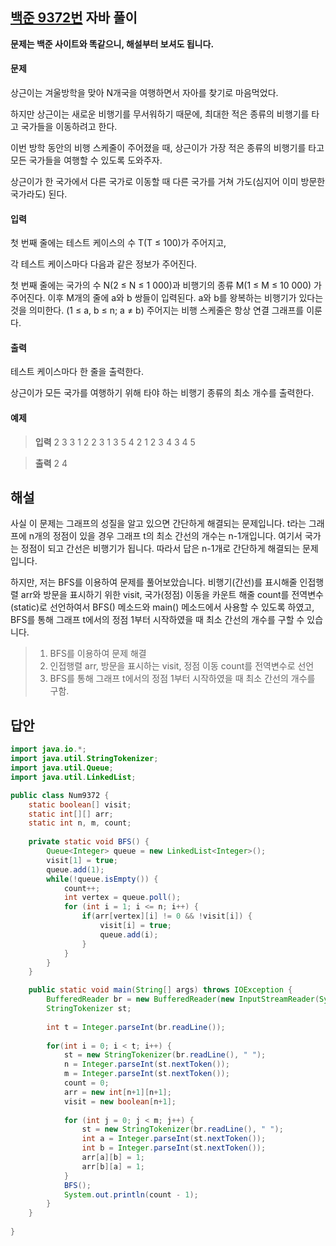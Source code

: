 ## [백준 9372번](https://www.acmicpc.net/problem/9372) 자바 풀이

**문제는 백준 사이트와 똑같으니, 해설부터 보셔도 됩니다.**

#### 문제
상근이는 겨울방학을 맞아 N개국을 여행하면서 자아를 찾기로 마음먹었다. 

하지만 상근이는 새로운 비행기를 무서워하기 때문에, 최대한 적은 종류의 비행기를 타고 국가들을 이동하려고 한다.

이번 방학 동안의 비행 스케줄이 주어졌을 때, 상근이가 가장 적은 종류의 비행기를 타고 모든 국가들을 여행할 수 있도록 도와주자.

상근이가 한 국가에서 다른 국가로 이동할 때 다른 국가를 거쳐 가도(심지어 이미 방문한 국가라도) 된다.

#### 입력
첫 번째 줄에는 테스트 케이스의 수 T(T ≤ 100)가 주어지고,

각 테스트 케이스마다 다음과 같은 정보가 주어진다.

첫 번째 줄에는 국가의 수 N(2 ≤ N ≤ 1 000)과 비행기의 종류 M(1 ≤ M ≤ 10 000) 가 주어진다.
이후 M개의 줄에 a와 b 쌍들이 입력된다. a와 b를 왕복하는 비행기가 있다는 것을 의미한다. (1 ≤ a, b ≤ n; a ≠ b) 
주어지는 비행 스케줄은 항상 연결 그래프를 이룬다.

#### 출력
테스트 케이스마다 한 줄을 출력한다.

상근이가 모든 국가를 여행하기 위해 타야 하는 비행기 종류의 최소 개수를 출력한다.

#### 예제
> **입력**
2
3 3
1 2
2 3
1 3
5 4
2 1
2 3
4 3
4 5

> **출력**
2
4

## 해설
사실 이 문제는 그래프의 성질을 알고 있으면 간단하게 해결되는 문제입니다. t라는 그래프에 n개의 정점이 있을 경우 그래프 t의 최소 간선의 개수는 n-1개입니다. 여기서 국가는 정점이 되고 간선은 비행기가 됩니다. 따라서 답은 n-1개로 간단하게 해결되는 문제입니다.

하지만, 저는 BFS를 이용하여 문제를 풀어보았습니다. 비행기(간선)를 표시해줄 인접행렬 arr와 방문을 표시하기 위한 visit, 국가(정점) 이동을 카운트 해줄 count를 전역변수(static)로 선언하여서 BFS() 메소드와 main() 메소드에서 사용할 수 있도록 하였고, BFS를 통해 그래프 t에서의 정점 1부터 시작하였을 때 최소 간선의 개수를 구할 수 있습니다.

> 1. BFS를 이용하여 문제 해결
> 2. 인접행렬 arr, 방문을 표시하는 visit, 정점 이동 count를 전역변수로 선언
> 3. BFS를 통해 그래프 t에서의 정점 1부터 시작하였을 때 최소 간선의 개수를 구함.

## 답안
```java
import java.io.*;
import java.util.StringTokenizer;
import java.util.Queue;
import java.util.LinkedList;

public class Num9372 {
	static boolean[] visit;
	static int[][] arr;
	static int n, m, count;
	
	private static void BFS() {
		Queue<Integer> queue = new LinkedList<Integer>();
		visit[1] = true;
		queue.add(1);
		while(!queue.isEmpty()) {
			count++;
			int vertex = queue.poll();
			for (int i = 1; i <= n; i++) {
				if(arr[vertex][i] != 0 && !visit[i]) {
					visit[i] = true;
					queue.add(i);
				}
			}
		}
	}

	public static void main(String[] args) throws IOException {
		BufferedReader br = new BufferedReader(new InputStreamReader(System.in));
		StringTokenizer st;
		
		int t = Integer.parseInt(br.readLine());
		
		for(int i = 0; i < t; i++) {
			st = new StringTokenizer(br.readLine(), " ");
			n = Integer.parseInt(st.nextToken());
			m = Integer.parseInt(st.nextToken());
			count = 0;
			arr = new int[n+1][n+1];
			visit = new boolean[n+1];
			
			for (int j = 0; j < m; j++) {
				st = new StringTokenizer(br.readLine(), " ");
				int a = Integer.parseInt(st.nextToken());
				int b = Integer.parseInt(st.nextToken());
				arr[a][b] = 1;
				arr[b][a] = 1;
			}
			BFS();
			System.out.println(count - 1);
		}
	}
	
}
```
